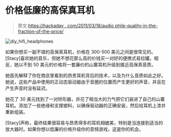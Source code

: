 # 价格低廉的高保真耳机

> 原文:[https://hackaday . com/2011/03/18/audio phile-quality-in-the-fraction-of-the-price/](https://hackaday.com/2011/03/18/audiophile-quality-headphones-at-a-fraction-of-the-price/)

![diy_hifi_headphones](../Images/a02337485eee9a09ee7f9b38ea4a5aa5.png "diy_hifi_headphones")

如果你想买一副不错的高保真耳机，价格在 300-500 美元之间是很常见的。[Stacy]喜欢她的音乐，但她不想花那么高的价钱买一对好的便携式易拉罐。相反，她以不到 50 美元的价格将一套廉价的山寨耳机升级到接近高保真音质。

她首先解释了你在商店里看到的昂贵耳机背后的技术，以及为什么音质如此之好。她说，这些产品中使用的正动态驱动器由于音圈的位置而产生更好的声音，并且在产生声音时没有延迟。

她花了 30 美元找到了一对矫形器，并花了相当大的力气把它们装进了自己的山寨耳机。添加了一些绝缘和支撑塑料，以确保驱动器的正确安装，然后给耳机上漆并重新组装。

[Stacy]声称，最终结果很容易与昂贵得多的耳机相媲美，特别是当连接到适当的放大器时。如果你想以低廉的价格升级你的音频游戏，这是你的机会。